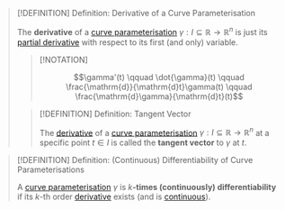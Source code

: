 >[!DEFINITION] Definition: Derivative of a Curve Parameterisation
>
>The **derivative** of a [curve parameterisation](Curve%20Parameterisation.md) $\gamma: I \subseteq \mathbb{R} \to \mathbb{R}^n$ is just its [partial derivative](../../Real%20Vector%20Functions/Differentiation/Partial%20Derivatives%20of%20Real%20Vector%20Functions.md) with respect to its first (and only) variable.
>
>>[!NOTATION]
>>
>>$$\gamma'(t) \qquad \dot{\gamma}(t) \qquad \frac{\mathrm{d}}{\mathrm{d}t}\gamma(t) \qquad \frac{\mathrm{d}\gamma}{\mathrm{d}t}(t)$$
>>
>
>>[!DEFINITION] Definition: Tangent Vector
>>
>>The [derivative](Differentiability%20of%20Curve%20Parameterisations.md) of a [curve parameterisation](Curve%20Parameterisation.md) $\gamma: I \subseteq \mathbb{R} \to \mathbb{R}^n$ at a specific point $t \in I$ is called the **tangent vector** to $\gamma$ at $t$.
>>
>

>[!DEFINITION] Definition: (Continuous) Differentiability of Curve Parameterisations
>
>A [curve parameterisation](Curve%20Parameterisation.md) $\gamma$ is $k$**-times (continuously) differentiability** if its $k$-th order [derivative](Differentiability%20of%20Curve%20Parameterisations.md) exists (and is [continuous](../../Real%20Vector%20Functions/Continuity%20of%20Real%20Vector%20Functions.md)).
>
